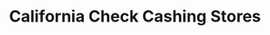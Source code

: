 ---
title: "California Check Cashing Stores"
url: /elk-grove/california-check-cashing-stores/
shop: pawnbroker
---